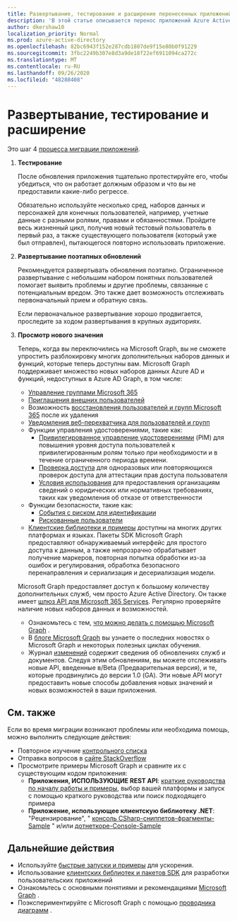 ```yaml
---
title: Развертывание, тестирование и расширение перенесенных приложений
description: 'В этой статье описывается перенос приложений Azure Active Directory (Azure AD) для использования API Microsoft Graph (REST); в этом разделе описывается шаг 3: развертывание, тестирование и расширение.'
author: dkershaw10
localization_priority: Normal
ms.prod: azure-active-directory
ms.openlocfilehash: 82bc6943f152e287cdb1807de9f15e80b0f91229
ms.sourcegitcommit: 3fbc2249b307e8d3a9de18f22ef6911094ca272c
ms.translationtype: MT
ms.contentlocale: ru-RU
ms.lasthandoff: 09/26/2020
ms.locfileid: "48288408"
---
```

# <a name="deploy-test-and-extend"></a>Развертывание, тестирование и расширение

Это шаг 4 [процесса миграции приложений](migrate-azure-ad-graph-planning-checklist.md).

1.  **Тестирование**

    После обновления приложения тщательно протестируйте его, чтобы убедиться, что он работает должным образом и что вы не предоставили какие-либо регрессе.  

    Обязательно используйте несколько сред, наборов данных и персонажей для конечных пользователей, например, учетные данные с разными ролями, правами и обязанностями. Пройдите весь жизненный цикл, получив новый тестовый пользователь в первый раз, а также существующего пользователя (который уже был отправлен), пытающегося повторно использовать приложение.

2.  **Развертывание поэтапных обновлений**

    Рекомендуется развертывать обновления поэтапно.  Ограниченное развертывание с небольшим набором понятных пользователей помогает выявить проблемы и другие проблемы, связанные с потенциальным вредом.  Это также дает возможность отслеживать первоначальный прием и обратную связь.

    Если первоначальное развертывание хорошо продвигается, проследите за ходом развертывания в крупных аудиториях.

3.  **Просмотр нового значения**

    Теперь, когда вы переключились на Microsoft Graph, вы не сможете упростить разблокировку многих дополнительных наборов данных и функций, которые теперь доступны вам. 
    Microsoft Graph поддерживает множество новых наборов данных Azure AD и функций, недоступных в Azure AD Graph, в том числе: 

    - [Управление группами Microsoft 365](./office365-groups-concept-overview.md)
    - [Приглашения внешних пользователей](/graph/api/resources/invitation?view=graph-rest-1.0)
    - Возможность [восстановления пользователей и групп Microsoft 365](/graph/api/resources/directory?view=graph-rest-1.0) после их удаления
    - [Уведомления веб-перехватчика для пользователей и групп](./webhooks.md?toc=.%252fref%252ftoc.json&view=graph-rest-1.0)
    - Функции управления удостоверениями, такие как:
      - [Привилегированное управление удостоверениями](/graph/api/resources/privilegedidentitymanagement-root?view=graph-rest-beta) (PIM) для повышения уровня доступа пользователей к привилегированным ролям только при необходимости и в течение ограниченного периода времени.
      - [Проверка доступа](/graph/api/resources/accessreviews-root?view=graph-rest-beta) для одноразовых или повторяющихся проверок доступа для аттестации прав доступа пользователя
      - [Условия использования](/graph/api/resources/accessreviews-root?view=graph-rest-beta) для предоставления организациям сведений о юридических или нормативных требованиях, таких как уведомления об отказе от ответственности
    - Функции безопасности, такие как:
      - [События с риском для идентификации](/graph/api/resources/identityriskevent?view=graph-rest-1.0)
      - [Рискованные пользователи](/graph/api/resources/riskyuser?view=graph-rest-1.0)
    - [Клиентские библиотеки и примеры](./index.yml) доступны на многих других платформах и языках. Пакеты SDK Microsoft Graph предоставляют обнаруживаемый интерфейс для простого доступа к данным, а также непрозрачно обрабатывает получение маркеров, повторная попытка обработки из-за ошибок и регулирования, обработка безопасного перенаправления и сериализация и десериализация модели.

    Microsoft Graph предоставляет доступ к большому количеству дополнительных служб, чем просто Azure Active Directory. Он также имеет [шлюз API для Microsoft 365 Services](./index.yml).
    Регулярно проверяйте наличие новых наборов данных и возможностей.  

    - Ознакомьтесь с тем, [что можно делать с помощью Microsoft Graph](/graph/examples) .
    - В [блоге Microsoft Graph](/graph/blogs) вы узнаете о последних новостях о Microsoft Graph и некоторых полезных циклах обучения.
    - Журнал [изменений](/greaph/changelog) содержит сведения об обновлениях служб и документов. Следуя этим обновлениям, вы можете отслеживать новые API, введенные в/Beta (Предварительная версия), и те, которые продвинулись до версии 1.0 (GA).  Эти новые API могут предоставить новые способы добавления новых значений и новых возможностей в ваши приложения.  

## <a name="see-also"></a>См. также

Если во время миграции возникают проблемы или необходима помощь, можно выполнить следующие действия:

- Повторное изучение [контрольного списка](migrate-azure-ad-graph-planning-checklist.md)
- Отправка вопросов в [сайте StackOverflow](https://stackoverflow.com/questions/tagged/microsoft-graph)
- Просмотрите примеры Microsoft Graph и сравните их с существующим кодом приложения:
  - **Приложения, ИСПОЛЬЗУЮЩИЕ REST API**: [краткие руководства по началу работы и примеры](https://developer.microsoft.com/graph/get-started), выбор вашей платформы и запуск с помощью краткого руководства или поиск подходящего примера
  - **Приложение, использующее клиентскую библиотеку .NET**: "Рецензирование", " [консоль CSharp-сниппетов-фрагменты-Sample](https://github.com/microsoftgraph/console-csharp-snippets-sample) " и/или [дотнеткоре-Console-Sample](https://github.com/microsoftgraph/dotnetcore-console-sample)

## <a name="next-steps"></a>Дальнейшие действия

- Используйте [быстрые запуски и примеры](/graph/get-started) для ускорения.
- Использование [клиентских библиотек и пакетов SDK](https://developer.microsoft.com/graph/get-started) для разработки пользовательских приложений 
- Ознакомьтесь с основными понятиями и рекомендациями [Microsoft Graph](./overview.md) .
- Поэкспериментируйте с Microsoft Graph с помощью [проводника диаграмм](https://aka.ms/ge) .